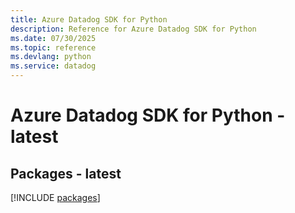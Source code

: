 ```yaml
---
title: Azure Datadog SDK for Python
description: Reference for Azure Datadog SDK for Python
ms.date: 07/30/2025
ms.topic: reference
ms.devlang: python
ms.service: datadog
---
```

# Azure Datadog SDK for Python - latest
## Packages - latest
[!INCLUDE [packages](datadog-index.md)]